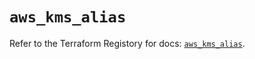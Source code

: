 # `aws_kms_alias`

Refer to the Terraform Registory for docs: [`aws_kms_alias`](https://registry.terraform.io/providers/hashicorp/aws/5.9.0/docs/resources/kms_alias).
